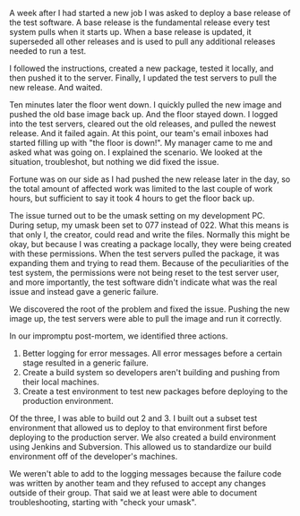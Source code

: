 A week after I had started a new job I was asked to deploy a base release of the test software.  A base release is the fundamental release every test system pulls when it starts up.  When a base release is updated, it superseded all other releases and is used to pull any additional releases needed to run a test.

I followed the instructions, created a new package, tested it locally, and then pushed it to the server.  Finally, I updated the test servers to pull the new release.  And waited.

Ten minutes later the floor went down.  I quickly pulled the new image and pushed the old base image back up.  And the floor stayed down.  I logged into the test servers, cleared out the old releases, and pulled the newest release.  And it failed again.  At this point, our team's email inboxes had started filling up with "the floor is down!".  My manager came to me and asked what was going on.  I explained the scenario.  We looked at the situation, troubleshot, but nothing we did fixed the issue.  

Fortune was on our side as I had pushed the new release later in the day, so the total amount of affected work was limited to the last couple of work hours, but sufficient to say it took 4 hours to get the floor back up.  

The issue turned out to be the umask setting on my development PC.  During setup, my umask been set to 077 instead of 022.  What this means is that only I, the creator, could read and write the files.  Normally this might be okay, but because I was creating a package locally, they were being created with these permissions.  When the test servers pulled the package, it was expanding them and trying to read them.  Because of the peculiarities of the test system, the permissions were not being reset to the test server user, and more importantly, the test software didn't indicate what was the real issue and instead gave a generic failure.

We discovered the root of the problem and fixed the issue.  Pushing the new image up, the test servers were able to pull the image and run it correctly.

In our impromptu post-mortem, we identified three actions.
1. Better logging for error messages.  All error messages before a certain stage resulted in a generic failure.
2. Create a build system so developers aren't building and pushing from their local machines.  
3. Create a test environment to test new packages before deploying to the production environment.

Of the three, I was able to build out 2 and 3.  I built out a subset test environment that allowed us to deploy to that environment first before deploying to the production server.  We also created a build environment using Jenkins and Subversion.  This allowed us to standardize our build environment off of the developer's machines.  

We weren't able to add to the logging messages because the failure code was written by another team and they refused to accept any changes outside of their group.  That said we at least were able to document troubleshooting, starting with "check your umask".

